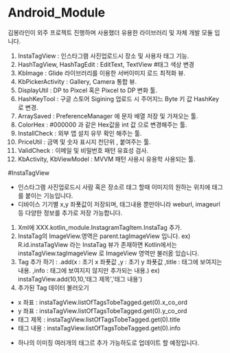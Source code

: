 # Android_Module

김봉라인이 외주 프로젝트 진행하며 사용했더 유용한 라이브러리 및 자체 개발 모듈 입니다.

1. InstaTagView : 인스타그램 사진업로드시 장소 및 사용자 태그 기능.
2. HashTagView, HashTagEdit : EditText, TextView #태그 색상 변경
3. KbImage : Glide 라이브러리를 이용한 서버이미지 로드 최적화 뷰.
4. KbPickerActivity : Gallery, Camera 통합 뷰.
5. DisplayUtil : DP to Pixcel 혹은 Pixcel to DP 변화 툴.
6. HashKeyTool : 구글 스토어 Sigining 업로드 시 주어지느 Byte 키 값 HashKey로 변경.
7. ArraySaved : PreferenceManager 에 문자 배열 저장 및 가져오는 툴. 
8. ColorHex : #000000 과 같은 Hex값을 int 값 으로 변경해주는 툴.
9. InstallCheck : 외부 앱 설치 유무 확인 해주는 툴.
10. PriceUtil : 금액 및 숫자 표시지 천단위 , 붙여주는 툴.
11. ValidCheck : 이메일 및 비밀번호 패턴 유효성 검사.
12. KbActivity, KbViewModel : MVVM 패턴 사용시 유용학 사용되는 툴.

#InstaTagView
- 인스타그램 사진업로드시 사람 혹은 장소르 태그 할때 이미지의 원하는 위치에 태그를 붙이는 기능입니다.
- 디바이스 기기별 x,y 좌푯값이 저장되며, 태그내용 뿐만아니라 weburl, imageurl 등 다양한 정보를 추가로 저장 가능합니다.

1. Xml에 XXX.kotlin_module.InstagramTagItem.InstaTag 추가.
2. InstaTag의 ImageView.영역은 parent.tagImageView 입니다.
ex) R.id.instaTagView 라는 InstaTag 뷰가 존재하면 Kotlin에서는 instaTagView.tagImageView 로 ImageView 영역만 불러옰 있습니다.
3. Tag 추가 하기 
 : .add(x : 초기 x 좌푯값 ,y : 초기 y 좌푯값 ,title : 태그에 보여지는 내용. ,info : 태그에 보여지지 않지만 추가되는 내용.) 
ex) instaTagView.add(10,10,'태그 제목','태그 내용')
4. 추가된 Tag 데이터 불러오기
 - x 좌표 : instaTagView.listOfTagsTobeTagged.get(0).x_co_ord
 - y 좌표 : instaTagView.listOfTagsTobeTagged.get(0).y_co_ord
 - 태그 제목 : instaTagView.listOfTagsTobeTagged.get(0).title
 - 태그 내용 : instaTagView.listOfTagsTobeTagged.get(0).info
 
 * 하나의 이미징 여러개의 태그르 추가 가능하도로 업데이트 할 예정입니다.
